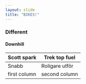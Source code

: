 ```yaml
---
layout: slide
title: "BIKES!"
---
```


### Different 
#### Downhill


Scott spark | Trek top fuel
------------ | -------------
Snabb | Roligare utför
first column | second column
